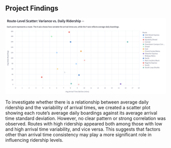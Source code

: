 ## Project Findings
![image](images/variance_vs_ridership.png)

To investigate whether there is a relationship between average daily ridership and the variability of arrival times, we created a scatter plot showing each route’s average daily boardings against its average arrival time standard deviation. However, no clear pattern or strong correlation was observed. Routes with high ridership appeared both among those with low and high arrival time variability, and vice versa. This suggests that factors other than arrival time consistency may play a more significant role in influencing ridership levels.